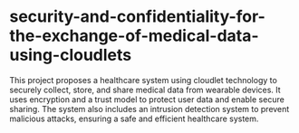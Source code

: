 # security-and-confidentiality-for-the-exchange-of-medical-data-using-cloudlets
This project proposes a healthcare system using cloudlet technology to securely collect, store, and share medical data from wearable devices. It uses encryption and a trust model to protect user data and enable secure sharing. The system also includes an intrusion detection system to prevent malicious attacks, ensuring a safe and efficient healthcare system.
